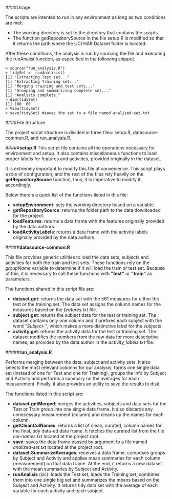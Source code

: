 ####Usage

The scripts are intented to run in any environment as long as two conditions are met:

* The working directory is set to the directory that contains the scripts
* The function getRepositorySource in the file setup.R is modified so that it returns the path where the UCI HAR Dataset folder is located.

After these conditions, the analysis is run by sourcing the file and executing the runAnalisi function, as especified in the following snippet.

```{r}
> source("run_analysis.R")
> tidySet <- runAnalisis()
[1] "Extracting Test set..."
[1] "Extracting Training set..."
[1] "Merging training and test sets..."
[1] "Grouping and summarizing complete set..."
[1] "Analysis complete."
> dim(tidySet)
[1] 180  68
> View(tidySet)
> save(tidySet) #saves the set to a file named analized-set.txt
```

####File Structure

The project script structure is divided in three files: setup.R, datasource-common.R, and run_analysis.R. 

#####**setup.R**
This script file contains all the operations necessary for environment and setup. It also contains miscellaneous functions to load 	proper labels for features and activities, provided originally in the dataset.

It is extremely important to modify this file at convenience. This script plays a role of configuration, and the rest of the files rely heavily on the **getRepositorySource** function, thus, it is imperative to modify it accordingly.

Below there's a quick list of the functions listed in this file:

* **setupEnvironment**: sets the working directory based on a variable.
* **getRepositorySource**: returns the folder path to the data downloaded for the project.
* **loadFeatures**: returns a data frame with the features originally provided by the data authors.
* **loadActivityLabels**: returns a data frame with the activity labels originally provided by the data authors.

#####**datasource-common.R**

This file provides generic utilities to load the data sets, subjects and activities for both the train and test sets. These functions rely on the *groupName* variable to determine if it will load the train or test set. Because of this, it is necessary to call these functions with **"test"** or **"train"** as parameters.

The functions shared in this script file are:

* **dataset.get**: returns the data set with the 561 measures for either the test or the training set. The data set assigns the column names for the measures based on the *features.txt* file.
* **subject.get**: returns the subject data for the test or training set. The dataset contains only one column and it prefixes each subject with the word *"Subject-"*, which makes a more distinctive label for the subjects. 
* **activity.get**: returns the activity data for the test or training set. The dataset modifies the numbers from the raw data for more descriptive names, as provided by the data author in the *activity_labels.txt* file.

#####**run_analysis.R**

Performs merging between the data, subject and activity sets. It also selects the most relevant columns for our analysis, forms one single data set (instead of one for Test and one for Training), groups the info by Subject and Activity and performs a summary on the averages for each measurement. Finally, it also provides an utility to save the results to disk.

The functions listed in this script are:

* **dataset.getMerged**:  merges the activities, subjects and data sets for the Test or Train group into one single data frame. It also discards any unnecessary measurement (column) and cleans up the names for each column. 
* **getCleanColNames**: returns a list of clean, curated, column names for the final, tidy data-ed data frame. It fetches the curated list from the file *col-names.txt* located at the project root.
* **save**: saves the data frame passed by argument to a file named *analized-set.txt* located at the project root.
* **dataset.SummarizeAverages**: receives a data frame, composes groups by Subject and Activity and applies mean summaries for each column (measurement) on that data frame. At the end, it returns a new dataset with the mean summaries by Subject and Activity.
* **runAnalisis** (sic): loads the Test set, loads the Training set, combines them into one single big set and summarizes the means based on the Subject and Activity. It returns tidy data set with the average of each variable for each activity and each subject.
